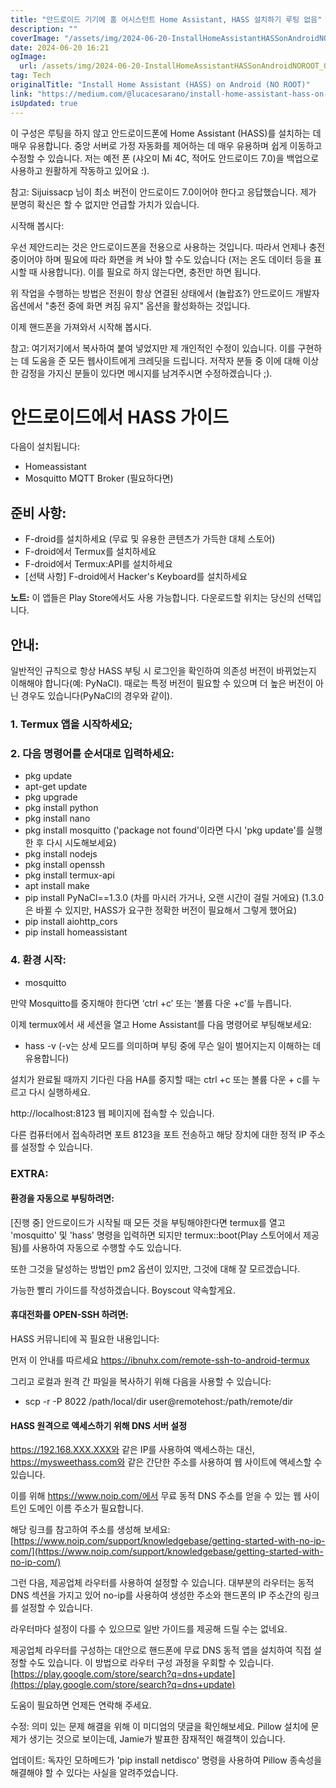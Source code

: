 ```yaml
---
title: "안드로이드 기기에 홈 어시스턴트 Home Assistant, HASS 설치하기 루팅 없음"
description: ""
coverImage: "/assets/img/2024-06-20-InstallHomeAssistantHASSonAndroidNOROOT_0.png"
date: 2024-06-20 16:21
ogImage:
  url: /assets/img/2024-06-20-InstallHomeAssistantHASSonAndroidNOROOT_0.png
tag: Tech
originalTitle: "Install Home Assistant (HASS) on Android (NO ROOT)"
link: "https://medium.com/@lucacesarano/install-home-assistant-hass-on-android-no-root-fb65b2341126"
isUpdated: true
---
```


이 구성은 루팅을 하지 않고 안드로이드폰에 Home Assistant (HASS)를 설치하는 데 매우 유용합니다. 중앙 서버로 가정 자동화를 제어하는 데 매우 유용하며 쉽게 이동하고 수정할 수 있습니다. 저는 예전 폰 (샤오미 Mi 4C, 적어도 안드로이드 7.0)을 백업으로 사용하고 원활하게 작동하고 있어요 :).

참고: Sijuissacp 님이 최소 버전이 안드로이드 7.0이어야 한다고 응답했습니다. 제가 분명히 확신은 할 수 없지만 언급할 가치가 있습니다.

시작해 봅시다:

우선 제안드리는 것은 안드로이드폰을 전용으로 사용하는 것입니다. 따라서 언제나 충전 중이어야 하며 필요에 따라 화면을 켜 놔야 할 수도 있습니다 (저는 온도 데이터 등을 표시할 때 사용합니다). 이를 필요로 하지 않는다면, 충전만 하면 됩니다.

<!-- cozy-coder - 수평 -->

<ins class="adsbygoogle"
     style="display:block"
     data-ad-client="ca-pub-4877378276818686"
     data-ad-slot="1107185301"
     data-ad-format="auto"
     data-full-width-responsive="true"></ins>

<script>
     (adsbygoogle = window.adsbygoogle || []).push({});
</script>

위 작업을 수행하는 방법은 전원이 항상 연결된 상태에서 (놀랍죠?) 안드로이드 개발자 옵션에서 "충전 중에 화면 켜짐 유지" 옵션을 활성화하는 것입니다.

이제 핸드폰을 가져와서 시작해 봅시다.

참고: 여기저기에서 복사하여 붙여 넣었지만 제 개인적인 수정이 있습니다. 이를 구현하는 데 도움을 준 모든 웹사이트에게 크레딧을 드립니다. 저작자 분들 중 이에 대해 이상한 감정을 가지신 분들이 있다면 메시지를 남겨주시면 수정하겠습니다 ;).

# 안드로이드에서 HASS 가이드

<!-- cozy-coder - 수평 -->

<ins class="adsbygoogle"
     style="display:block"
     data-ad-client="ca-pub-4877378276818686"
     data-ad-slot="1107185301"
     data-ad-format="auto"
     data-full-width-responsive="true"></ins>

<script>
     (adsbygoogle = window.adsbygoogle || []).push({});
</script>

다음이 설치됩니다:

- Homeassistant
- Mosquitto MQTT Broker (필요하다면)

## 준비 사항:

- F-droid를 설치하세요 (무료 및 유용한 콘텐츠가 가득한 대체 스토어)
- F-droid에서 Termux를 설치하세요
- F-droid에서 Termux:API를 설치하세요
- [선택 사항] F-droid에서 Hacker's Keyboard를 설치하세요

<!-- cozy-coder - 수평 -->

<ins class="adsbygoogle"
     style="display:block"
     data-ad-client="ca-pub-4877378276818686"
     data-ad-slot="1107185301"
     data-ad-format="auto"
     data-full-width-responsive="true"></ins>

<script>
     (adsbygoogle = window.adsbygoogle || []).push({});
</script>

**노트:** 이 앱들은 Play Store에서도 사용 가능합니다. 다운로드할 위치는 당신의 선택입니다.

## 안내:

일반적인 규칙으로 항상 HASS 부팅 시 로그인을 확인하여 의존성 버전이 바뀌었는지 이해해야 합니다(예: PyNaCl). 때로는 특정 버전이 필요할 수 있으며 더 높은 버전이 아닌 경우도 있습니다(PyNaCl의 경우와 같이).

### 1. Termux 앱을 시작하세요;

<!-- cozy-coder - 수평 -->

<ins class="adsbygoogle"
     style="display:block"
     data-ad-client="ca-pub-4877378276818686"
     data-ad-slot="1107185301"
     data-ad-format="auto"
     data-full-width-responsive="true"></ins>

<script>
     (adsbygoogle = window.adsbygoogle || []).push({});
</script>

### 2. 다음 명령어를 순서대로 입력하세요:

- pkg update
- apt-get update
- pkg upgrade
- pkg install python
- pkg install nano
- pkg install mosquitto ('package not found'이라면 다시 'pkg update'를 실행한 후 다시 시도해보세요)
- pkg install nodejs
- pkg install openssh
- pkg install termux-api
- apt install make
- pip install PyNaCl==1.3.0 (차를 마시러 가거나, 오랜 시간이 걸릴 거에요) (1.3.0은 바뀔 수 있지만, HASS가 요구한 정확한 버전이 필요해서 그렇게 했어요)
- pip install aiohttp_cors
- pip install homeassistant

### 4. 환경 시작:

- mosquitto

<!-- cozy-coder - 수평 -->

<ins class="adsbygoogle"
     style="display:block"
     data-ad-client="ca-pub-4877378276818686"
     data-ad-slot="1107185301"
     data-ad-format="auto"
     data-full-width-responsive="true"></ins>

<script>
     (adsbygoogle = window.adsbygoogle || []).push({});
</script>

만약 Mosquitto를 중지해야 한다면 ‘ctrl +c’ 또는 ‘볼륨 다운 +c’를 누릅니다.

이제 termux에서 새 세션을 열고 Home Assistant를 다음 명령어로 부팅해보세요:

- hass -v (-v는 상세 모드를 의미하며 부팅 중에 무슨 일이 벌어지는지 이해하는 데 유용합니다)

설치가 완료될 때까지 기다린 다음 HA를 중지할 때는 ctrl +c 또는 볼륨 다운 + c를 누르고 다시 실행하세요.

<!-- cozy-coder - 수평 -->

<ins class="adsbygoogle"
     style="display:block"
     data-ad-client="ca-pub-4877378276818686"
     data-ad-slot="1107185301"
     data-ad-format="auto"
     data-full-width-responsive="true"></ins>

<script>
     (adsbygoogle = window.adsbygoogle || []).push({});
</script>

http://localhost:8123 웹 페이지에 접속할 수 있습니다.

다른 컴퓨터에서 접속하려면 포트 8123을 포트 전송하고 해당 장치에 대한 정적 IP 주소를 설정할 수 있습니다.

### EXTRA:

<!-- cozy-coder - 수평 -->

<ins class="adsbygoogle"
     style="display:block"
     data-ad-client="ca-pub-4877378276818686"
     data-ad-slot="1107185301"
     data-ad-format="auto"
     data-full-width-responsive="true"></ins>

<script>
     (adsbygoogle = window.adsbygoogle || []).push({});
</script>

#### 환경을 자동으로 부팅하려면:

[진행 중] 안드로이드가 시작될 때 모든 것을 부팅해야한다면 termux를 열고 'mosquitto' 및 'hass' 명령을 입력하면 되지만 termux::boot(Play 스토어에서 제공됨)를 사용하여 자동으로 수행할 수도 있습니다.

또한 그것을 달성하는 방법인 pm2 옵션이 있지만, 그것에 대해 잘 모르겠습니다.

가능한 빨리 가이드를 작성하겠습니다. Boyscout 약속할게요.

<!-- cozy-coder - 수평 -->

<ins class="adsbygoogle"
     style="display:block"
     data-ad-client="ca-pub-4877378276818686"
     data-ad-slot="1107185301"
     data-ad-format="auto"
     data-full-width-responsive="true"></ins>

<script>
     (adsbygoogle = window.adsbygoogle || []).push({});
</script>

#### 휴대전화를 OPEN-SSH 하려면:

HASS 커뮤니티에 꼭 필요한 내용입니다:

먼저 이 안내를 따르세요 https://ibnuhx.com/remote-ssh-to-android-termux

그리고 로컬과 원격 간 파일을 복사하기 위해 다음을 사용할 수 있습니다:

<!-- cozy-coder - 수평 -->

<ins class="adsbygoogle"
     style="display:block"
     data-ad-client="ca-pub-4877378276818686"
     data-ad-slot="1107185301"
     data-ad-format="auto"
     data-full-width-responsive="true"></ins>

<script>
     (adsbygoogle = window.adsbygoogle || []).push({});
</script>

- scp -r -P 8022 /path/local/dir user@remotehost:/path/remote/dir

#### HASS 원격으로 액세스하기 위해 DNS 서버 설정

https://192.168.XXX.XXX와 같은 IP를 사용하여 액세스하는 대신, https://mysweethass.com와 같은 간단한 주소를 사용하여 웹 사이트에 액세스할 수 있습니다.

이를 위해 https://www.noip.com/에서 무료 동적 DNS 주소를 얻을 수 있는 웹 사이트인 도메인 이름 주소가 필요합니다.

<!-- cozy-coder - 수평 -->

<ins class="adsbygoogle"
     style="display:block"
     data-ad-client="ca-pub-4877378276818686"
     data-ad-slot="1107185301"
     data-ad-format="auto"
     data-full-width-responsive="true"></ins>

<script>
     (adsbygoogle = window.adsbygoogle || []).push({});
</script>

해당 링크를 참고하여 주소를 생성해 보세요: [https://www.noip.com/support/knowledgebase/getting-started-with-no-ip-com/](https://www.noip.com/support/knowledgebase/getting-started-with-no-ip-com/)

그런 다음, 제공업체 라우터를 사용하여 설정할 수 있습니다. 대부분의 라우터는 동적 DNS 섹션을 가지고 있어 no-ip를 사용하여 생성한 주소와 핸드폰의 IP 주소간의 링크를 설정할 수 있습니다.

라우터마다 설정이 다를 수 있으므로 일반 가이드를 제공해 드릴 수는 없네요.

제공업체 라우터를 구성하는 대안으로 핸드폰에 무료 DNS 동적 앱을 설치하여 직접 설정할 수도 있습니다. 이 방법으로 라우터 구성 과정을 우회할 수 있습니다. [https://play.google.com/store/search?q=dns+update](https://play.google.com/store/search?q=dns+update)

<!-- cozy-coder - 수평 -->

<ins class="adsbygoogle"
     style="display:block"
     data-ad-client="ca-pub-4877378276818686"
     data-ad-slot="1107185301"
     data-ad-format="auto"
     data-full-width-responsive="true"></ins>

<script>
     (adsbygoogle = window.adsbygoogle || []).push({});
</script>

도움이 필요하면 언제든 연락해 주세요.

수정: 의미 있는 문제 해결을 위해 이 미디엄의 댓글을 확인해보세요. Pillow 설치에 문제가 생기는 것으로 보이는데, Jamie가 발표한 잠재적인 해결책이 있습니다.

업데이트: 독자인 모하메드가 'pip install netdisco' 명령을 사용하여 Pillow 종속성을 해결해야 할 수 있다는 사실을 알려주었습니다.
